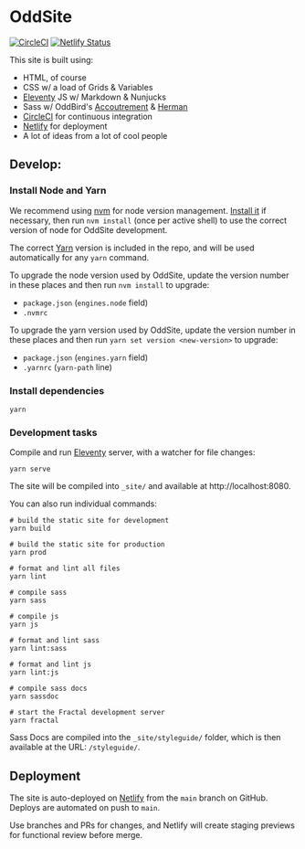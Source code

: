 # OddSite

[![CircleCI](https://circleci.com/gh/oddbird/oddleventy/tree/main.svg?style=svg)](https://circleci.com/gh/oddbird/oddleventy) [![Netlify Status](https://api.netlify.com/api/v1/badges/4f75b5a7-8412-4586-bad0-b4de64bb4f17/deploy-status)](https://app.netlify.com/sites/oddleventy/deploys)

This site is built using:

- HTML, of course
- CSS w/ a load of Grids & Variables
- [Eleventy](https://www.11ty.dev/) JS w/ Markdown & Nunjucks
- Sass w/ OddBird's [Accoutrement](https://www.oddbird.net/accoutrement/) &
  [Herman](https://www.oddbird.net/herman/)
- [CircleCI](https://circleci.com/) for continuous integration
- [Netlify](https://www.netlify.com/) for deployment
- A lot of ideas from a lot of cool people

## Develop:

### Install Node and Yarn

We recommend using [nvm](https://github.com/nvm-sh/nvm) for node version
management. [Install it](https://github.com/nvm-sh/nvm#installation-and-update)
if necessary, then run `nvm install` (once per active shell) to use the correct
version of node for OddSite development.

The correct [Yarn](https://yarnpkg.com/) version is included in the repo, and
will be used automatically for any `yarn` command.

To upgrade the node version used by OddSite, update the version number in these
places and then run `nvm install` to upgrade:

- `package.json` (`engines.node` field)
- `.nvmrc`

To upgrade the yarn version used by OddSite, update the version number in these
places and then run `yarn set version <new-version>` to upgrade:

- `package.json` (`engines.yarn` field)
- `.yarnrc` (`yarn-path` line)

### Install dependencies

```
yarn
```

### Development tasks

Compile and run [Eleventy](https://www.11ty.dev/) server, with a watcher for file
changes:

```
yarn serve
```

The site will be compiled into `_site/` and available at http://localhost:8080.

You can also run individual commands:

```
# build the static site for development
yarn build

# build the static site for production
yarn prod

# format and lint all files
yarn lint

# compile sass
yarn sass

# compile js
yarn js

# format and lint sass
yarn lint:sass

# format and lint js
yarn lint:js

# compile sass docs
yarn sassdoc

# start the Fractal development server
yarn fractal
```

Sass Docs are compiled into the `_site/styleguide/` folder, which is then available
at the URL: `/styleguide/`.

## Deployment

The site is auto-deployed on [Netlify](https://www.netlify.com/) from the
`main` branch on GitHub. Deploys are automated on push to `main`.

Use branches and PRs for changes, and Netlify will create staging previews for
functional review before merge.
